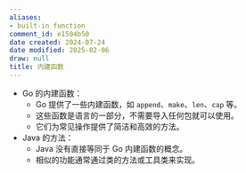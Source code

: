 ```yaml
---
aliases:
- built-in function
comment_id: e1504b50
date created: 2024-07-24
date modified: 2025-02-06
draw: null
title: 内建函数
---
```

- Go 的内建函数：
    - Go 提供了一些内建函数，如 `append`、`make`、`len`、`cap` 等。
    - 这些函数是语言的一部分，不需要导入任何包就可以使用。
    - 它们为常见操作提供了简洁和高效的方法。
- Java 的方法：
    - Java 没有直接等同于 Go 内建函数的概念。
    - 相似的功能通常通过类的方法或工具类来实现。
